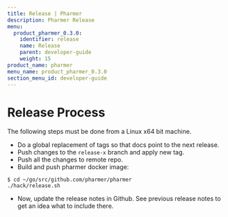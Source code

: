 ```yaml
---
title: Release | Pharmer
description: Pharmer Release
menu:
  product_pharmer_0.3.0:
    identifier: release    
    name: Release
    parent: developer-guide
    weight: 15
product_name: pharmer
menu_name: product_pharmer_0.3.0
section_menu_id: developer-guide
---
```


# Release Process

The following steps must be done from a Linux x64 bit machine.

- Do a global replacement of tags so that docs point to the next release.
- Push changes to the `release-x` branch and apply new tag.
- Push all the changes to remote repo.
- Build and push pharmer docker image:
```console
$ cd ~/go/src/github.com/pharmer/pharmer
./hack/release.sh
```

- Now, update the release notes in Github. See previous release notes to get an idea what to include there.
